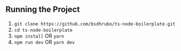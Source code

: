 ## Running the Project

1. `git clone https://github.com/bsdhrubo/ts-node-boilerplate.git`
2. `cd ts-node-boilerplate`
3. `npm install` OR `yarn`
4. `npm run dev` OR `yarn dev`